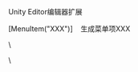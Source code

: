 Unity Editor编辑器扩展
<div>

<div>

\[MenuItem("XXX")\]    生成菜单项XXX

</div>

<div>

\

</div>

<div>

\

</div>

</div>

